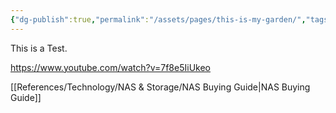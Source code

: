 ```yaml
---
{"dg-publish":true,"permalink":"/assets/pages/this-is-my-garden/","tags":["gardenEntry"],"noteIcon":""}
---
```


This is a Test. 

https://www.youtube.com/watch?v=7f8e5IiUkeo

[[References/Technology/NAS & Storage/NAS Buying Guide\|NAS Buying Guide]]

